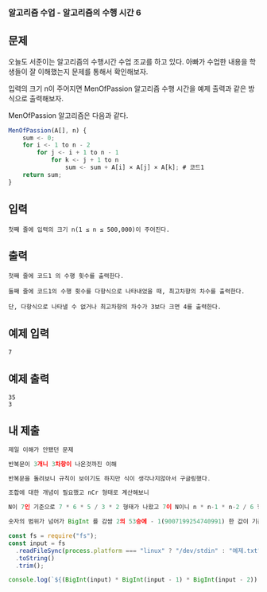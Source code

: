 ### 알고리즘 수업 - 알고리즘의 수행 시간 6

## 문제

오늘도 서준이는 알고리즘의 수행시간 수업 조교를 하고 있다. 아빠가 수업한 내용을 학생들이 잘 이해했는지 문제를 통해서 확인해보자.

입력의 크기 n이 주어지면 MenOfPassion 알고리즘 수행 시간을 예제 출력과 같은 방식으로 출력해보자.

MenOfPassion 알고리즘은 다음과 같다.

```js
MenOfPassion(A[], n) {
    sum <- 0;
    for i <- 1 to n - 2
        for j <- i + 1 to n - 1
            for k <- j + 1 to n
                sum <- sum + A[i] × A[j] × A[k]; # 코드1
    return sum;
}
```

## 입력

```
첫째 줄에 입력의 크기 n(1 ≤ n ≤ 500,000)이 주어진다.
```

## 출력

```
첫째 줄에 코드1 의 수행 횟수를 출력한다.

둘째 줄에 코드1의 수행 횟수를 다항식으로 나타내었을 때, 최고차항의 차수를 출력한다.

단, 다항식으로 나타낼 수 없거나 최고차항의 차수가 3보다 크면 4를 출력한다.
```

## 예제 입력

```
7
```

## 예제 출력

```
35
3
```

## 내 제출

```js
제일 이해가 안됐던 문제

반복문이 3개니 3차항이 나온것까진 이해

반복문을 돌려보니 규칙이 보이기도 하지만 식이 생각나지않아서 구글링했다.

조합에 대한 개념이 필요했고 nCr 형태로 계산해보니

N이 7인 기준으로 7 * 6 * 5 / 3 * 2 형태가 나왔고 7이 N이니 n * n-1 * n-2 / 6 형태로 식을썻다.

숫자의 범위가 넘어가 BigInt 를 감쌈 2의 53승에 - 1(9007199254740991) 한 값이 기존 범위고 그 이상은 BigInt를 사용

const fs = require("fs");
const input = fs
  .readFileSync(process.platform === "linux" ? "/dev/stdin" : "예제.txt")
  .toString()
  .trim();

console.log(`${(BigInt(input) * BigInt(input - 1) * BigInt(input - 2)) / BigInt(6)}\n3`);
```
